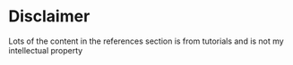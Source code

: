 # Disclaimer
Lots of the content in the references section is from tutorials and is not my intellectual property